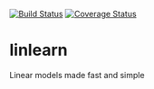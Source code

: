 [![Build Status](https://travis-ci.com/linlearn/linlearn.svg?branch=master)](https://travis-ci.com/linlearn/linlearn)
[![Coverage Status](https://coveralls.io/repos/github/linlearn/linlearn/badge.svg?branch=master)](https://coveralls.io/github/linlearn/linlearn?branch=master)

# linlearn

Linear models made fast and simple
